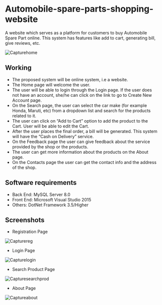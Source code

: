 # Automobile-spare-parts-shopping-website
A website which serves as a platform for customers to buy Automobile Spare Part online. This system has features like add to cart, generating bill, give reviews, etc.

![Capturehome](https://user-images.githubusercontent.com/32535755/220673200-1aaa4096-b9a9-40fb-aa91-ccbd6a964102.PNG)

## Working 

* The proposed system will be online system, i.e a website.
* The Home page will welcome the user.
* The user will be able to login through the Login page. If the user does not have an account, she/he can click on the link to go to Create New Account page.
* On the Search page, the user can select the car make (for example Honda, Maruti, etc) from a dropdown list and search for the products related to it.
* The user can click on “Add to Cart” option to add the product to the Cart. User will be able to edit the Cart.
* After the user places the final order, a bill will be generated. This system will have the “Cash on Delivery” service.
* On the Feedback page the user can give feedback about the service provided by the shop or the products.
* The user can get more information about the products on the About page.
* On the Contacts page the user can get the contact info and the address of the shop.

## Software requirements
* Back End:
MySQL Server 8.0
* Front End:
Microsoft Visual Studio 2015
* Others:
DotNet Framework 3.5/Higher

## Screenshots

* Registration Page

![Capturereg](https://user-images.githubusercontent.com/32535755/220674900-52be1059-0b9c-4f48-9328-ce3699a36f52.PNG)


* Login Page

![Capturelogin](https://user-images.githubusercontent.com/32535755/220675125-67274d7f-d0c1-4973-b041-6822f5306441.PNG)


* Search Product Page

![Capturesearchprod](https://user-images.githubusercontent.com/32535755/220675754-4007748f-2334-45b7-9326-01970f423a67.PNG)


* About Page

![Captureabout](https://user-images.githubusercontent.com/32535755/220676515-3a05ca72-bf7b-4e65-89ba-3c851c9061f5.PNG)

